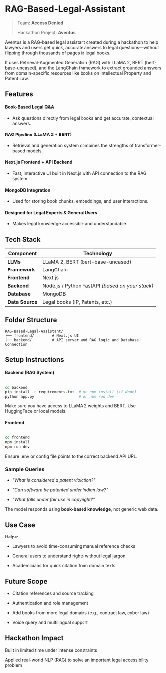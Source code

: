 # RAG-Based-Legal-Assistant

> Team: **Access Denied**
>
> Hackathon Project: **Aventus**

Aventus is a RAG-based legal assistant created during a hackathon to help lawyers and users get quick, accurate answers to legal questions—without flipping through thousands of pages in legal books.

It uses Retrieval-Augmented Generation (RAG) with LLaMA 2, BERT (bert-base-uncased), and the LangChain framework to extract grounded answers from domain-specific resources like books on Intellectual Property and Patent Law.

## Features
#### Book-Based Legal Q&A
- Ask questions directly from legal books and get accurate, contextual answers.

#### RAG Pipeline (LLaMA 2 + BERT)
- Retrieval and generation system combines the strengths of transformer-based models.

#### Next.js Frontend + API Backend
- Fast, interactive UI built in Next.js with API connection to the RAG system.

#### MongoDB Integration
- Used for storing book chunks, embeddings, and user interactions.

#### Designed for Legal Experts & General Users
- Makes legal knowledge accessible and understandable.

## Tech Stack

| Component       | Technology                                       |
| --------------- | ------------------------------------------------ |
| **LLMs**        | LLaMA 2, BERT (bert-base-uncased)                |
| **Framework**   | LangChain                                        |
| **Frontend**    | Next.js                                            |
| **Backend**     | Node.js / Python FastAPI *(based on your stack)* |
| **Database**    | MongoDB                                          |
| **Data Source** | Legal books (IP, Patents, etc.)                  |


## Folder Structure

```
RAG-Based-Legal-Assistant/
├── frontend/        # Next.js UI
├── backend/         # API server and RAG logic and Database Connection
```

## Setup Instructions
#### Backend (RAG System)
```bash

cd backend
pip install -r requirements.txt  # or npm install (if Node)
python app.py                    # or npm run dev
```
Make sure you have access to LLaMA 2 weights and BERT. Use HuggingFace or local models.

#### Frontend
```bash

cd frontend
npm install
npm run dev
```
Ensure .env or config file points to the correct backend API URL.

### Sample Queries
- *"What is considered a patent violation?"*

- *"Can software be patented under Indian law?"*

- *"What falls under fair use in copyright?"*

The model responds using **book-based knowledge**, not generic web data.

## Use Case
Helps:

- Lawyers to avoid time-consuming manual reference checks

- General users to understand rights without legal jargon

- Academicians for quick citation from domain texts

## Future Scope
- Citation references and source tracking

- Authentication and role management

- Add books from more legal domains (e.g., contract law, cyber law)

- Voice query and multilingual support


## Hackathon Impact
Built in limited time under intense constraints

Applied real-world NLP (RAG) to solve an important legal accessibility problem

